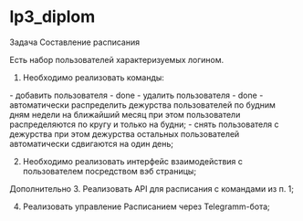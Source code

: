 # lp3_diplom

Задача
Составление расписания

Есть набор пользователей характеризуемых логином.
1. Необходимо реализовать команды:
<p />
- добавить пользователя - done
- удалить пользователя - done
- автоматически распределить дежурства пользователей по будним дням недели на ближайший месяц
  при этом пользователи распределяются по кругу и только на будни;
- снять пользователя с дежурства
  при этом дежурства остальных пользователей автоматически сдвигаются на один день;
<p />

2. Необходимо реализовать интерфейс взаимодействия с пользователем посредством вэб страницы;
<p />


Дополнительно
3. Реализовать API для расписания с командами из п. 1;

4. Реализовать управление Расписанием через Telegramm-бота;


